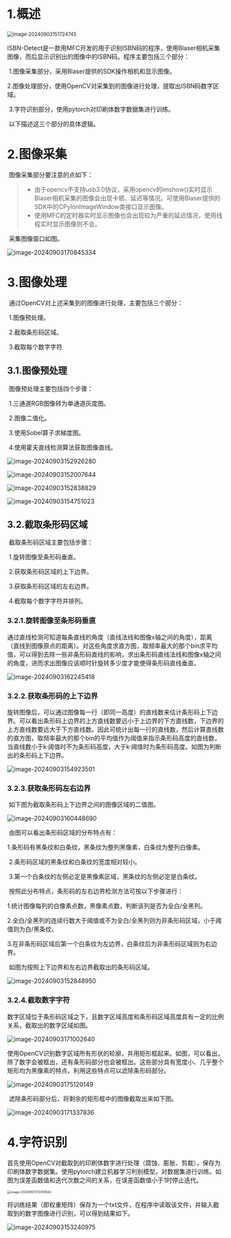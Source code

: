 # 1.概述

​	<img src="https://raw.githubusercontent.com/HL-Li1999/CloudPic/master/img/image-20240903151724745.png" alt="image-20240903151724745" style="zoom: 80%;" />

​	ISBN-Detect是一款用MFC开发的用于识别ISBN码的程序，使用Blaser相机采集图像，而后显示识别出的图像中的ISBN码。程序主要包括三个部分：

​	1.图像采集部分，采用Blaser提供的SDK操作相机和显示图像。

​	2.图像处理部分，使用OpenCV对采集到的图像进行处理，提取出ISBN码数字区域。

​	3.字符识别部分，使用pytorch对印刷体数字数据集进行训练。

​	以下描述这三个部分的具体逻辑。

# 2.图像采集

​	图像采集部分要注意的点如下：

>- 由于opencv不支持usb3.0协议，采用opencv的imshow()实时显示Blaser相机采集的图像会出现卡顿、延迟等情况。可使用Blaser提供的SDK中的CPylonImageWindow类接口显示图像。
>- 使用MFC的定时器实时显示图像也会出现较为严重的延迟情况，使用线程实时显示图像则不会。

​	采集图像窗口如图。

![image-20240903170845334](https://raw.githubusercontent.com/HL-Li1999/CloudPic/master/img/image-20240903152007644.png)

# 3.图像处理

​	通过OpenCV对上述采集到的图像进行处理，主要包括三个部分：

​	1.图像预处理。

​	2.截取条形码区域。

​	3.截取每个数字字符

## 3.1.图像预处理

​	图像预处理主要包括四个步骤：

​	1.三通道RGB图像转为单通道灰度图。

​	2.图像二值化。

​	3.使用Sobel算子求梯度图。

​	4.使用霍夫直线检测算法获取图像直线。

![image-20240903152926280](https://raw.githubusercontent.com/HL-Li1999/CloudPic/master/img/image-20240903152926280.png)

<img src="https://raw.githubusercontent.com/HL-Li1999/CloudPic/master/img/image-20240903154751023.png" alt="image-20240903152007644"  />

![image-20240903152838829](https://raw.githubusercontent.com/HL-Li1999/CloudPic/master/img/image-20240903152838829.png)

![image-20240903154751023](https://raw.githubusercontent.com/HL-Li1999/CloudPic/master/img/image-20240903154923501.png)

## 3.2.截取条形码区域

​	截取条形码区域主要包括步骤：

​	1.旋转图像至条形码垂直。

​	2.获取条形码区域的上下边界。

​	3.获取条形码区域的左右边界。

​	4.截取每个数字字符并排列。

### 3.2.1.旋转图像至条形码垂直

​	通过直线检测可知道每条直线的角度（直线法线和图像x轴之间的角度），距离（直线到图像原点的距离）。对这些角度求直方图，取频率最大的那个bin求平均值，可以得到去除一些非条形码直线的影响，求出条形码直线法线和图像x轴之间的角度，进而求出图像应该顺时针旋转多少度才能使得条形码直线垂直。

![image-20240903162245418](https://raw.githubusercontent.com/HL-Li1999/CloudPic/master/img/image-20240903160448690.png)

### 3.2.2.获取条形码的上下边界

​	旋转图像后，可以通过图像每一行（即同一高度）的直线数来估计条形码上下边界。可以看出条形码上边界的上方直线数要远小于上边界的下方直线数，下边界的上方直线数要远大于下方直线数。因此可统计出每一行的直线数，然后计算直线数的直方图，取频率最大的那个bin的平均值作为阈值来指示条形码高度的直线数，当直线数小于k·阈值时不为条形码高度，大于k·阈值时为条形码高度。如图为判断出的条形码上下边界。

![image-20240903154923501](https://raw.githubusercontent.com/HL-Li1999/CloudPic/master/img/image-20240903152848950.png)

### 3.2.3.获取条形码左右边界

​	如下图为截取条形码上下边界之间的图像区域的二值图。

![image-20240903160448690](https://raw.githubusercontent.com/HL-Li1999/CloudPic/master/img/image-20240903162245418.png)

​	由图可以看出条形码区域的分布特点有：

​	1.条形码有黑条纹和白条纹，黑条纹为整列黑像素，白条纹为整列白像素。

​	2.条形码区域的黑条纹和白条纹的宽度相对较小。

​	3.第一个白条纹的左侧必定是黑像素区域，黑条纹的左侧必定是白条纹。

​	按照此分布特点，条形码的左右边界检测方法可按以下步骤进行：

​	1.统计图像每列的白像素点数，黑像素点数，判断该列是否为全白/全黑列。

​	2.全白/全黑列的连续行数大于阈值或不为全白/全黑列则为非条形码区域，小于阈值则为白/黑条纹。

​	3.在非条形码区域后第一个白条纹为左边界，白条纹后为非条形码区域则为右边界。

​	如图为按照上下边界和左右边界截取出的条形码区域。

![image-20240903152848950](https://raw.githubusercontent.com/HL-Li1999/CloudPic/master/img/image-20240903171002640.png)

### 3.2.4.截取数字字符

​	数字区域位于条形码区域之下，且数字区域高度和条形码区域高度具有一定的比例关系，截取出的数字区域如图。

![image-20240903171002640](https://raw.githubusercontent.com/HL-Li1999/CloudPic/master/img/image-20240903171337836.png)

​	使用OpenCV识别数字区域所有形状的轮廓，并用矩形框起来。如图，可以看出，除了数字会被框出，还有条形码部分也会被框出。这些部分具有宽度小、几乎整个矩形均为黑像素的特点，利用这些特点可以滤除条形码部分。

![image-20240903175120149](https://raw.githubusercontent.com/HL-Li1999/CloudPic/master/img/image-20240903172058542.png)

​	滤除条形码部分后，将剩余的矩形框中的图像截取出来如下图。

![image-20240903171337836](https://raw.githubusercontent.com/HL-Li1999/CloudPic/master/img/image-20240903153240975.png)

# 4.字符识别

​	首先使用OpenCV对截取到的印刷体数字进行处理（腐蚀、膨胀、剪裁），保存为印刷体数字数据集。使用pytorch建立机器学习判别模型，对数据集进行训练。如图为误差函数值和迭代次数之间的关系，在误差函数值小于1时停止迭代。

<img src="https://raw.githubusercontent.com/HL-Li1999/CloudPic/master/img/image-20240903175120149.png" alt="image-20240903172058542" style="zoom:50%;" />

​	将训练结果（即权重矩阵）保存为一个txt文件，在程序中读取该文件，并输入截取到的数字图像进行识别，可以得到结果如下。

![image-20240903153240975](https://raw.githubusercontent.com/HL-Li1999/CloudPic/master/img/image-20240903170845334.png)
